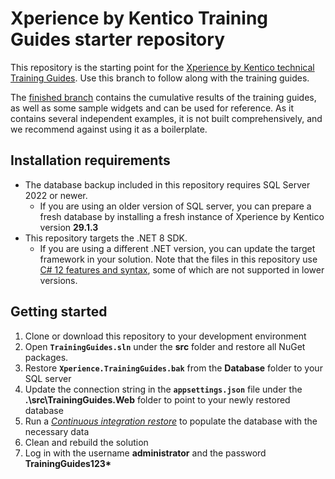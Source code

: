 # Xperience by Kentico Training Guides starter repository
This repository is the starting point for the [Xperience by Kentico technical Training Guides](https://docs.kentico.com/guides/development). Use this branch to follow along with the training guides.

The [finished branch](https://github.com/Kentico/xperience-by-kentico-training-guides/tree/finished) contains the cumulative results of the training guides, as well as some sample widgets and can be used for reference. As it contains several independent examples, it is not built comprehensively, and we recommend against using it as a boilerplate.

## Installation requirements
- The database backup included in this repository requires SQL Server 2022 or newer. 
  - If you are using an older version of SQL server, you can prepare a fresh database by installing a fresh instance of Xperience by Kentico version **29.1.3**
- This repository targets the .NET 8 SDK.
  - If you are using a different .NET version, you can update the target framework in your solution. Note that the files in this repository use [C# 12 features and syntax](https://learn.microsoft.com/en-us/dotnet/csharp/whats-new/csharp-12), some of which are not supported in lower versions.
## Getting started
1. Clone or download this repository to your development environment
1. Open **`TrainingGuides.sln`** under the **src** folder and restore all NuGet packages.
1. Restore **`Xperience.TrainingGuides.bak`** from the **Database** folder to your SQL server
1. Update the connection string in the **`appsettings.json`** file under the **.\src\TrainingGuides.Web** folder to point to your newly restored database
1. Run a [*Continuous integration restore*](https://docs.xperience.io/xp/developers-and-admins/ci-cd/continuous-integration#ContinuousIntegration-Restorerepositoryfilestothedatabase) to populate the database with the necessary data
1. Clean and rebuild the solution
1. Log in with the username **administrator** and the password **TrainingGuides123\***
